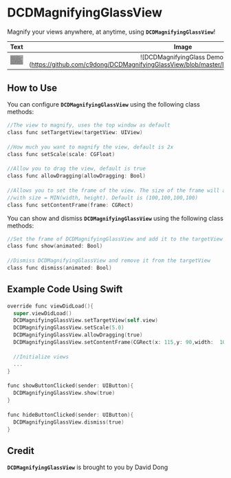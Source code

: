 # DCDMagnifyingGlassView

Magnify your views anywhere, at anytime, using **`DCDMagnifyingGlassView`**!

Text                                        |Image
:------------------------------------------:|:------------------------------------------:
![DCDMagnifyingGlass Demo](https://github.com/c9dong/DCDMagnifyingGlassView/blob/master/Images/DCDMagnifyingGlassVideo1.gif)|![DCDMagnifyingGlass Demo] (https://github.com/c9dong/DCDMagnifyingGlassView/blob/master/Images/DCDMagnifyingGlassVideo2.gif)

## How to Use

You can configure **`DCDMagnifyingGlassView`** using the following class methods:

```objective-c
//The view to magnify, uses the top window as default
class func setTargetView(targetView: UIView)

//How much you want to magnify the view, default is 2x
class func setScale(scale: CGFloat)

//Allow you to drag the view, default is true
class func allowDragging(allowDragging: Bool)

//Allows you to set the frame of the view. The size of the frame will always convert to a square, 
//with size = MIN(width, height). Default is (100,100,100,100)
class func setContentFrame(frame: CGRect)
```

You can show and dismiss **`DCDMagnifyingGlassView`** using the following class methods:

```objective-c
//Set the frame of DCDMagnifyingGlassView and add it to the targetView
class func show(animated: Bool)

//Dismiss DCDMagnifyingGlassView and remove it from the targetView
class func dismiss(animated: Bool)
```

## Example Code Using Swift

```objective-c
override func viewDidLoad(){
  super.viewDidLoad()
  DCDMagnifyingGlassView.setTargetView(self.view)
  DCDMagnifyingGlassView.setScale(5.0)
  DCDMagnifyingGlassView.allowDragging(true)
  DCDMagnifyingGlassView.setContentFrame(CGRect(x: 115,y: 90,width:  100,height: 100))
  
  //Initialize views
  ...
}

func showButtonClicked(sender: UIButton){
  DCDMagnifyingGlassView.show(true)
}

func hideButtonClicked(sender: UIButton){
  DCDMagnifyingGlassView.dismiss(true)
}
```

## Credit

**`DCDMagnifyingGlassView`** is brought to you by David Dong


